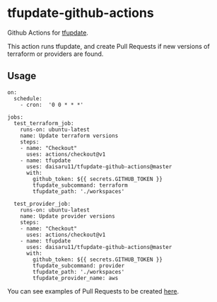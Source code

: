 # tfupdate-github-actions

Github Actions for [tfupdate](https://github.com/minamijoyo/tfupdate).

This action runs tfupdate, and create Pull Requests if new versions of terraform or providers are found.


## Usage

```
on:
  schedule:
    - cron:  '0 0 * * *'

jobs:
  test_terraform_job:
    runs-on: ubuntu-latest
    name: Update terraform versions
    steps:
    - name: "Checkout"
      uses: actions/checkout@v1
    - name: tfupdate
      uses: daisaru11/tfupdate-github-actions@master
      with:
        github_token: ${{ secrets.GITHUB_TOKEN }}
        tfupdate_subcommand: terraform
        tfupdate_path: './workspaces'

  test_provider_job:
    runs-on: ubuntu-latest
    name: Update provider versions
    steps:
    - name: "Checkout"
      uses: actions/checkout@v1
    - name: tfupdate
      uses: daisaru11/tfupdate-github-actions@master
      with:
        github_token: ${{ secrets.GITHUB_TOKEN }}
        tfupdate_subcommand: provider
        tfupdate_path: './workspaces'
        tfupdate_provider_name: aws
```

You can see examples of Pull Requests to be created [here](https://github.com/daisaru11/tfupdate-github-actions-example/pulls).
